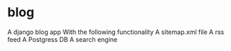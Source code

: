 # blog
A django blog app
With the following functionality 
A sitemap.xml file
A rss feed
A Postgress DB
A search engine 
